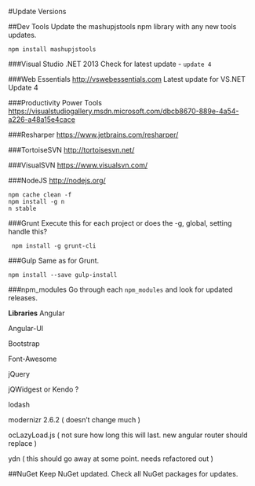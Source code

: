 #Update Versions

##Dev Tools
Update the mashupjstools npm library with any new tools updates.

    npm install mashupjstools

###Visual Studio .NET 2013
Check for latest update - `update 4`

###Web Essentials
http://vswebessentials.com
Latest update for VS.NET Update 4

###Productivity Power Tools
https://visualstudiogallery.msdn.microsoft.com/dbcb8670-889e-4a54-a226-a48a15e4cace

###Resharper
https://www.jetbrains.com/resharper/

###TortoiseSVN
http://tortoisesvn.net/

###VisualSVN
https://www.visualsvn.com/

###NodeJS
http://nodejs.org/

    npm cache clean -f 
    npm install -g n 
    n stable
 
###Grunt
Execute this for each project or does the -g, global, setting handle this?

     npm install -g grunt-cli

###Gulp
Same as for Grunt.

    npm install --save gulp-install


###npm_modules
Go through each `npm_modules` and look for updated releases.

**Libraries**
Angular

Angular-UI

Bootstrap

Font-Awesome

jQuery

jQWidgest or Kendo ?

lodash

modernizr 2.6.2 ( doesn’t change much )

ocLazyLoad.js ( not sure how long this will last.  new angular router should replace )

ydn ( this should go away at some point.  needs refactored out )


##NuGet
Keep NuGet updated.
Check all NuGet packages for updates.
